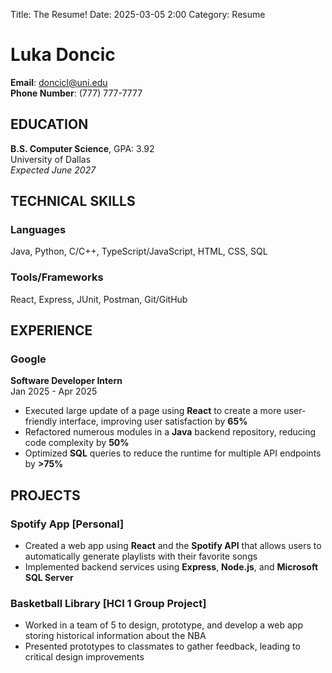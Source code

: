 Title: The Resume!
Date: 2025-03-05 2:00
Category: Resume 

# Luka Doncic
__Email__: doncicl@uni.edu  
__Phone Number__: (777) 777-7777

## EDUCATION 
__B.S. Computer Science__, GPA: 3.92  
University of Dallas  
*Expected June 2027*

## TECHNICAL SKILLS 
### Languages
Java, Python, C/C++, TypeScript/JavaScript, HTML, CSS, SQL
### Tools/Frameworks
React, Express, JUnit, Postman, Git/GitHub

## EXPERIENCE
### Google
__Software Developer Intern__  
Jan 2025 - Apr 2025

- Executed large update of a page using __React__ to create a more user-friendly interface, improving user satisfaction by __65%__
- Refactored numerous modules in a __Java__ backend repository, reducing code complexity by __50%__
- Optimized __SQL__ queries to reduce the runtime for multiple API endpoints by __>75%__

## PROJECTS 
### Spotify App [Personal]
- Created a web app using __React__ and the __Spotify API__ that allows users to automatically generate playlists with their favorite songs
- Implemented backend services using __Express__, __Node.js__, and __Microsoft SQL Server__

### Basketball Library [HCI 1 Group Project]
- Worked in a team of 5 to design, prototype, and develop a web app storing historical information about the NBA
- Presented prototypes to classmates to gather feedback, leading to critical design improvements
